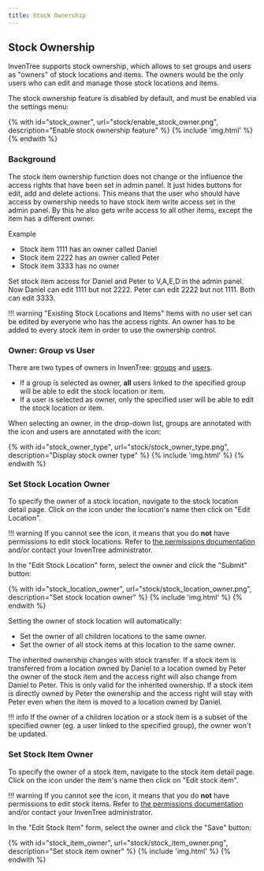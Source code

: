 ```yaml
---
title: Stock Ownership
---
```


## Stock Ownership

InvenTree supports stock ownership, which allows to set groups and users as "owners" of stock locations and items. The owners would be the only users who can edit and manage those stock locations and items.

The stock ownership feature is disabled by default, and must be enabled via the settings menu:

{% with id="stock_owner", url="stock/enable_stock_owner.png", description="Enable stock ownership feature" %}
{% include 'img.html' %}
{% endwith %}

### Background
The stock item ownership function does not change or the influence the access rights that have been set
in admin panel. It just hides buttons for edit, add and delete actions. This means that the user who
should have access by ownership needs to have stock item write access set in the admin panel. By
this he also gets write access to all other items, except the item has a different owner.

Example

* Stock item 1111 has an owner called Daniel
* Stock item 2222 has an owner called Peter
* Stock item 3333 has no owner

Set  stock item access for Daniel and Peter to V,A,E,D in the admin panel. Now Daniel can edit
1111 but not 2222. Peter can edit 2222 but not 1111. Both can edit 3333.


!!! warning "Existing Stock Locations and Items"
	Items with no user set can be edited by everyone who has the access rights. An owner has
	to be added to every stock item in order to use the ownership control.

### Owner: Group vs User

There are two types of owners in InvenTree: [groups](../settings/permissions.md#group) and [users](../settings/permissions.md#user).

* If a group is selected as owner, **all** users linked to the specified group will be able to edit the stock location or item.
* If a user is selected as owner, only the specified user will be able to edit the stock location or item.

When selecting an owner, in the drop-down list, groups are annotated with the <span class='fas fa-users'></span> icon and users are annotated with the <span class='fas fa-user'></span> icon:

{% with id="stock_owner_type", url="stock/stock_owner_type.png", description="Display stock owner type" %}
{% include 'img.html' %}
{% endwith %}

### Set Stock Location Owner

To specify the owner of a stock location, navigate to the stock location detail page. Click on the <span class='fas fa-sitemap'></span> icon under the location's name then click on "Edit Location".

!!! warning
	If you cannot see the <span class='fas fa-sitemap'></span> icon, it means that you do **not** have permissions to edit stock locations. Refer to [the permissions documentation](../settings/permissions.md#roles) and/or contact your InvenTree administrator.

In the "Edit Stock Location" form, select the owner and click the "Submit" button:

{% with id="stock_location_owner", url="stock/stock_location_owner.png", description="Set stock location owner" %}
{% include 'img.html' %}
{% endwith %}

Setting the owner of stock location will automatically:

* Set the owner of all children locations to the same owner.
* Set the owner of all stock items at this location to the same owner.

The inherited ownership changes with stock transfer. If a stock item is transferred from a location
owned by Daniel to a location owned by Peter the owner of the stock item and the access right will
also change from Daniel to Peter. This is only valid for the inherited ownership. If a stock item
is directly owned by Peter the ownership and the access right will stay with Peter even when the item
is moved to a location owned by Daniel.

!!! info
	If the owner of a children location or a stock item is a subset of the specified owner (eg. a user linked to the specified group), the owner won't be updated.

### Set Stock Item Owner

To specify the owner of a stock item, navigate to the stock item detail page. Click on the <span class='fas fa-tools'></span> icon under the item's name then click on "Edit stock item".

!!! warning
	If you cannot see the <span class='fas fa-tools'></span> icon, it means that you do **not** have permissions to edit stock items. Refer to [the permissions documentation](../settings/permissions.md/#roles) and/or contact your InvenTree administrator.

In the "Edit Stock Item" form, select the owner and click the "Save" button:

{% with id="stock_item_owner", url="stock/stock_item_owner.png", description="Set stock item owner" %}
{% include 'img.html' %}
{% endwith %}
